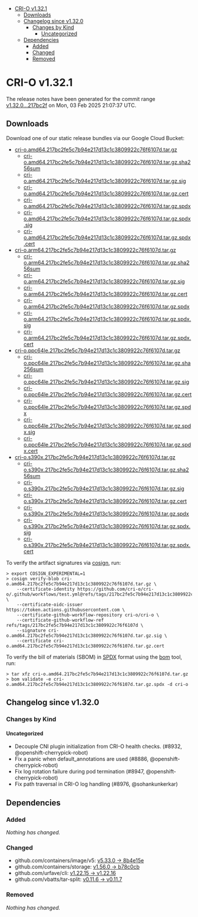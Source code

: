 - [CRI-O v1.32.1](#cri-o-v1321)
  - [Downloads](#downloads)
  - [Changelog since v1.32.0](#changelog-since-v1320)
    - [Changes by Kind](#changes-by-kind)
      - [Uncategorized](#uncategorized)
  - [Dependencies](#dependencies)
    - [Added](#added)
    - [Changed](#changed)
    - [Removed](#removed)

# CRI-O v1.32.1

The release notes have been generated for the commit range
[v1.32.0...217bc2f](https://github.com/cri-o/cri-o/compare/v1.32.0...v1.32.1) on Mon, 03 Feb 2025 21:07:37 UTC.

## Downloads

Download one of our static release bundles via our Google Cloud Bucket:

- [cri-o.amd64.217bc2fe5c7b94e217d13c1c3809922c76f6107d.tar.gz](https://storage.googleapis.com/cri-o/artifacts/cri-o.amd64.217bc2fe5c7b94e217d13c1c3809922c76f6107d.tar.gz)
  - [cri-o.amd64.217bc2fe5c7b94e217d13c1c3809922c76f6107d.tar.gz.sha256sum](https://storage.googleapis.com/cri-o/artifacts/cri-o.amd64.217bc2fe5c7b94e217d13c1c3809922c76f6107d.tar.gz.sha256sum)
  - [cri-o.amd64.217bc2fe5c7b94e217d13c1c3809922c76f6107d.tar.gz.sig](https://storage.googleapis.com/cri-o/artifacts/cri-o.amd64.217bc2fe5c7b94e217d13c1c3809922c76f6107d.tar.gz.sig)
  - [cri-o.amd64.217bc2fe5c7b94e217d13c1c3809922c76f6107d.tar.gz.cert](https://storage.googleapis.com/cri-o/artifacts/cri-o.amd64.217bc2fe5c7b94e217d13c1c3809922c76f6107d.tar.gz.cert)
  - [cri-o.amd64.217bc2fe5c7b94e217d13c1c3809922c76f6107d.tar.gz.spdx](https://storage.googleapis.com/cri-o/artifacts/cri-o.amd64.217bc2fe5c7b94e217d13c1c3809922c76f6107d.tar.gz.spdx)
  - [cri-o.amd64.217bc2fe5c7b94e217d13c1c3809922c76f6107d.tar.gz.spdx.sig](https://storage.googleapis.com/cri-o/artifacts/cri-o.amd64.217bc2fe5c7b94e217d13c1c3809922c76f6107d.tar.gz.spdx.sig)
  - [cri-o.amd64.217bc2fe5c7b94e217d13c1c3809922c76f6107d.tar.gz.spdx.cert](https://storage.googleapis.com/cri-o/artifacts/cri-o.amd64.217bc2fe5c7b94e217d13c1c3809922c76f6107d.tar.gz.spdx.cert)
- [cri-o.arm64.217bc2fe5c7b94e217d13c1c3809922c76f6107d.tar.gz](https://storage.googleapis.com/cri-o/artifacts/cri-o.arm64.217bc2fe5c7b94e217d13c1c3809922c76f6107d.tar.gz)
  - [cri-o.arm64.217bc2fe5c7b94e217d13c1c3809922c76f6107d.tar.gz.sha256sum](https://storage.googleapis.com/cri-o/artifacts/cri-o.arm64.217bc2fe5c7b94e217d13c1c3809922c76f6107d.tar.gz.sha256sum)
  - [cri-o.arm64.217bc2fe5c7b94e217d13c1c3809922c76f6107d.tar.gz.sig](https://storage.googleapis.com/cri-o/artifacts/cri-o.arm64.217bc2fe5c7b94e217d13c1c3809922c76f6107d.tar.gz.sig)
  - [cri-o.arm64.217bc2fe5c7b94e217d13c1c3809922c76f6107d.tar.gz.cert](https://storage.googleapis.com/cri-o/artifacts/cri-o.arm64.217bc2fe5c7b94e217d13c1c3809922c76f6107d.tar.gz.cert)
  - [cri-o.arm64.217bc2fe5c7b94e217d13c1c3809922c76f6107d.tar.gz.spdx](https://storage.googleapis.com/cri-o/artifacts/cri-o.arm64.217bc2fe5c7b94e217d13c1c3809922c76f6107d.tar.gz.spdx)
  - [cri-o.arm64.217bc2fe5c7b94e217d13c1c3809922c76f6107d.tar.gz.spdx.sig](https://storage.googleapis.com/cri-o/artifacts/cri-o.arm64.217bc2fe5c7b94e217d13c1c3809922c76f6107d.tar.gz.spdx.sig)
  - [cri-o.arm64.217bc2fe5c7b94e217d13c1c3809922c76f6107d.tar.gz.spdx.cert](https://storage.googleapis.com/cri-o/artifacts/cri-o.arm64.217bc2fe5c7b94e217d13c1c3809922c76f6107d.tar.gz.spdx.cert)
- [cri-o.ppc64le.217bc2fe5c7b94e217d13c1c3809922c76f6107d.tar.gz](https://storage.googleapis.com/cri-o/artifacts/cri-o.ppc64le.217bc2fe5c7b94e217d13c1c3809922c76f6107d.tar.gz)
  - [cri-o.ppc64le.217bc2fe5c7b94e217d13c1c3809922c76f6107d.tar.gz.sha256sum](https://storage.googleapis.com/cri-o/artifacts/cri-o.ppc64le.217bc2fe5c7b94e217d13c1c3809922c76f6107d.tar.gz.sha256sum)
  - [cri-o.ppc64le.217bc2fe5c7b94e217d13c1c3809922c76f6107d.tar.gz.sig](https://storage.googleapis.com/cri-o/artifacts/cri-o.ppc64le.217bc2fe5c7b94e217d13c1c3809922c76f6107d.tar.gz.sig)
  - [cri-o.ppc64le.217bc2fe5c7b94e217d13c1c3809922c76f6107d.tar.gz.cert](https://storage.googleapis.com/cri-o/artifacts/cri-o.ppc64le.217bc2fe5c7b94e217d13c1c3809922c76f6107d.tar.gz.cert)
  - [cri-o.ppc64le.217bc2fe5c7b94e217d13c1c3809922c76f6107d.tar.gz.spdx](https://storage.googleapis.com/cri-o/artifacts/cri-o.ppc64le.217bc2fe5c7b94e217d13c1c3809922c76f6107d.tar.gz.spdx)
  - [cri-o.ppc64le.217bc2fe5c7b94e217d13c1c3809922c76f6107d.tar.gz.spdx.sig](https://storage.googleapis.com/cri-o/artifacts/cri-o.ppc64le.217bc2fe5c7b94e217d13c1c3809922c76f6107d.tar.gz.spdx.sig)
  - [cri-o.ppc64le.217bc2fe5c7b94e217d13c1c3809922c76f6107d.tar.gz.spdx.cert](https://storage.googleapis.com/cri-o/artifacts/cri-o.ppc64le.217bc2fe5c7b94e217d13c1c3809922c76f6107d.tar.gz.spdx.cert)
- [cri-o.s390x.217bc2fe5c7b94e217d13c1c3809922c76f6107d.tar.gz](https://storage.googleapis.com/cri-o/artifacts/cri-o.s390x.217bc2fe5c7b94e217d13c1c3809922c76f6107d.tar.gz)
  - [cri-o.s390x.217bc2fe5c7b94e217d13c1c3809922c76f6107d.tar.gz.sha256sum](https://storage.googleapis.com/cri-o/artifacts/cri-o.s390x.217bc2fe5c7b94e217d13c1c3809922c76f6107d.tar.gz.sha256sum)
  - [cri-o.s390x.217bc2fe5c7b94e217d13c1c3809922c76f6107d.tar.gz.sig](https://storage.googleapis.com/cri-o/artifacts/cri-o.s390x.217bc2fe5c7b94e217d13c1c3809922c76f6107d.tar.gz.sig)
  - [cri-o.s390x.217bc2fe5c7b94e217d13c1c3809922c76f6107d.tar.gz.cert](https://storage.googleapis.com/cri-o/artifacts/cri-o.s390x.217bc2fe5c7b94e217d13c1c3809922c76f6107d.tar.gz.cert)
  - [cri-o.s390x.217bc2fe5c7b94e217d13c1c3809922c76f6107d.tar.gz.spdx](https://storage.googleapis.com/cri-o/artifacts/cri-o.s390x.217bc2fe5c7b94e217d13c1c3809922c76f6107d.tar.gz.spdx)
  - [cri-o.s390x.217bc2fe5c7b94e217d13c1c3809922c76f6107d.tar.gz.spdx.sig](https://storage.googleapis.com/cri-o/artifacts/cri-o.s390x.217bc2fe5c7b94e217d13c1c3809922c76f6107d.tar.gz.spdx.sig)
  - [cri-o.s390x.217bc2fe5c7b94e217d13c1c3809922c76f6107d.tar.gz.spdx.cert](https://storage.googleapis.com/cri-o/artifacts/cri-o.s390x.217bc2fe5c7b94e217d13c1c3809922c76f6107d.tar.gz.spdx.cert)

To verify the artifact signatures via [cosign](https://github.com/sigstore/cosign), run:

```console
> export COSIGN_EXPERIMENTAL=1
> cosign verify-blob cri-o.amd64.217bc2fe5c7b94e217d13c1c3809922c76f6107d.tar.gz \
    --certificate-identity https://github.com/cri-o/cri-o/.github/workflows/test.yml@refs/tags/217bc2fe5c7b94e217d13c1c3809922c76f6107d \
    --certificate-oidc-issuer https://token.actions.githubusercontent.com \
    --certificate-github-workflow-repository cri-o/cri-o \
    --certificate-github-workflow-ref refs/tags/217bc2fe5c7b94e217d13c1c3809922c76f6107d \
    --signature cri-o.amd64.217bc2fe5c7b94e217d13c1c3809922c76f6107d.tar.gz.sig \
    --certificate cri-o.amd64.217bc2fe5c7b94e217d13c1c3809922c76f6107d.tar.gz.cert
```

To verify the bill of materials (SBOM) in [SPDX](https://spdx.org) format using the [bom](https://sigs.k8s.io/bom) tool, run:

```console
> tar xfz cri-o.amd64.217bc2fe5c7b94e217d13c1c3809922c76f6107d.tar.gz
> bom validate -e cri-o.amd64.217bc2fe5c7b94e217d13c1c3809922c76f6107d.tar.gz.spdx -d cri-o
```

## Changelog since v1.32.0

### Changes by Kind

#### Uncategorized
 - Decouple CNI plugin initialization from CRI-O health checks. (#8932, @openshift-cherrypick-robot)
 - Fix a panic when default_annotations are used (#8886, @openshift-cherrypick-robot)
 - Fix log rotation failure during pod termination (#8947, @openshift-cherrypick-robot)
 - Fix path traversal in CRI-O log handling (#8976, @sohankunkerkar)

## Dependencies

### Added
_Nothing has changed._

### Changed
- github.com/containers/image/v5: [v5.33.0 → 8b4e15e](https://github.com/containers/image/compare/v5.33.0...8b4e15e)
- github.com/containers/storage: [v1.56.0 → b78c0cb](https://github.com/containers/storage/compare/v1.56.0...b78c0cb)
- github.com/urfave/cli: [v1.22.15 → v1.22.16](https://github.com/urfave/cli/compare/v1.22.15...v1.22.16)
- github.com/vbatts/tar-split: [v0.11.6 → v0.11.7](https://github.com/vbatts/tar-split/compare/v0.11.6...v0.11.7)

### Removed
_Nothing has changed._
